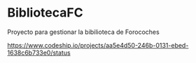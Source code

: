 BibliotecaFC
============

Proyecto para gestionar la bibilioteca de Forocoches

https://www.codeship.io/projects/aa5e4d50-246b-0131-ebed-1638c6b733e0/status